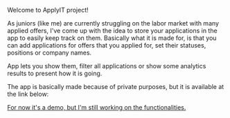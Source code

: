 Welcome to ApplyIT project!

As juniors (like me) are currently struggling on the labor market with many applied offers, I've come up with the idea to store your applications in the app to easily keep track on them.
Basically what it is made for, is that you can add applications for offers that you applied for, set their statuses, positions or company names.

App lets you show them, filter all applications or show some analytics results to present how it is going.

The app is basically made because of private purposes, but it is available at the link below:

<a href="https://applyit.vercel.app">

For now it's a demo, but I'm still working on the functionalities.